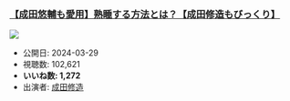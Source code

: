 ### [【成田悠輔も愛用】熟睡する方法とは？【成田修造もびっくり】](https://www.youtube.com/watch?v=Mrb3KYf8kwY)
[![](https://img.youtube.com/vi/Mrb3KYf8kwY/sddefault.jpg)](https://www.youtube.com/watch?v=Mrb3KYf8kwY)
-   公開日: 2024-03-29
-   視聴数: 102,621
-   **いいね数: 1,272**
-   出演者: [成田修造](/rehacq_fan/people/成田修造 "wikilink")
